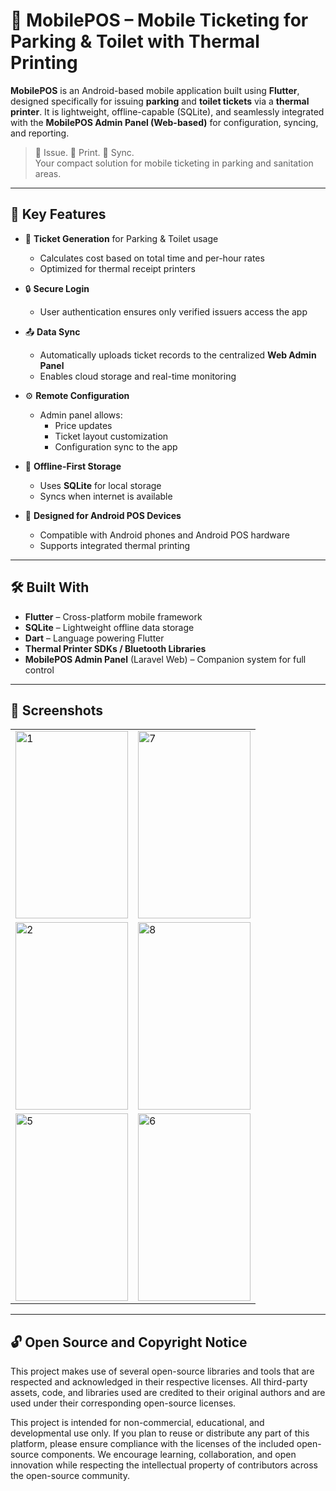 # 📱 MobilePOS – Mobile Ticketing for Parking & Toilet with Thermal Printing

**MobilePOS** is an Android-based mobile application built using **Flutter**, designed specifically for issuing **parking** and **toilet tickets** via a **thermal printer**. It is lightweight, offline-capable (SQLite), and seamlessly integrated with the **MobilePOS Admin Panel (Web-based)** for configuration, syncing, and reporting.

> 🚗 Issue. 🧾 Print. 💾 Sync.  
> Your compact solution for mobile ticketing in parking and sanitation areas.

---

## 🔑 Key Features

- 🧾 **Ticket Generation** for Parking & Toilet usage
  - Calculates cost based on total time and per-hour rates
  - Optimized for thermal receipt printers

- 🔒 **Secure Login**
  - User authentication ensures only verified issuers access the app

- 📤 **Data Sync**
  - Automatically uploads ticket records to the centralized **Web Admin Panel**
  - Enables cloud storage and real-time monitoring

- ⚙️ **Remote Configuration**
  - Admin panel allows:
    - Price updates
    - Ticket layout customization
    - Configuration sync to the app

- 💽 **Offline-First Storage**
  - Uses **SQLite** for local storage
  - Syncs when internet is available

- 📲 **Designed for Android POS Devices**
  - Compatible with Android phones and Android POS hardware
  - Supports integrated thermal printing

---

## 🛠️ Built With

- **Flutter** – Cross-platform mobile framework
- **SQLite** – Lightweight offline data storage
- **Dart** – Language powering Flutter
- **Thermal Printer SDKs / Bluetooth Libraries**
- **MobilePOS Admin Panel** (Laravel Web) – Companion system for full control

---
## 📸 Screenshots

<div align="center">

<table>
  <tr>
    <td><img width="180" height="300" alt="1" src="https://github.com/user-attachments/assets/f6329ef4-f41a-4a1b-aa4f-38b02d27dba3" /></td>
    <td><img width="180" height="300" alt="7" src="https://github.com/user-attachments/assets/16eab184-156f-4dcf-bf51-1d82d6ea7484" /></td>
  </tr>
  <tr>
    <td><img width="180" height="300" alt="2" src="https://github.com/user-attachments/assets/ac6499f3-ff95-4ae3-95c5-c97185509a6a" /></td>
    <td><img width="180" height="300" alt="8" src="https://github.com/user-attachments/assets/f0e78b93-8b00-4b3f-9d7d-cce399a126de" /></td>
  </tr>
  <tr>
    <td><img width="180" height="300" alt="5" src="https://github.com/user-attachments/assets/58836c00-f2ae-4058-a378-cf51d7d78294" /></td>
    <td><img width="180" height="300" alt="6" src="https://github.com/user-attachments/assets/fe8aca17-a283-4b69-9b13-3034e4564ed1" /></td>
  </tr>
</table>

</div>

---

## 🔓 Open Source and Copyright Notice

This project makes use of several open-source libraries and tools that are respected and acknowledged in their respective licenses. All third-party assets, code, and libraries used are credited to their original authors and are used under their corresponding open-source licenses.

This project is intended for non-commercial, educational, and developmental use only. If you plan to reuse or distribute any part of this platform, please ensure compliance with the licenses of the included open-source components. We encourage learning, collaboration, and open innovation while respecting the intellectual property of contributors across the open-source community.

